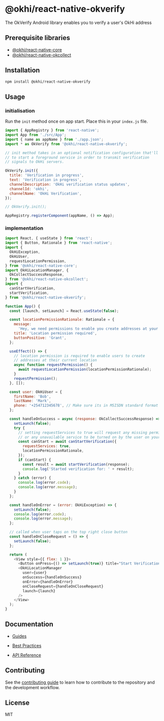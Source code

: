 # @okhi/react-native-okverify

The OkVerify Android library enables you to verify a user&#39;s OkHi address

## Prerequisite libraries

- [@okhi/react-native-core](https://github.com/OkHi/react-native-core#okhireact-native-core)
- [@okhi/react-native-okcollect](https://github.com/OkHi/react-native-okcollect#okhireact-native-okcollect)

## Installation

```sh
npm install @okhi/react-native-okverify
```

## Usage

### initialisation

Run the `init` method once on app start. Place this in your `index.js` file.

```js
import { AppRegistry } from 'react-native';
import App from './src/App';
import { name as appName } from './app.json';
import * as OkVerify from '@okhi/react-native-okverify';

// init method takes in an optional notification configuration that'll be used
// to start a foreground service in order to transmit verification
// signals to OkHi servers.

OkVerify.init({
  title: 'Verification in progress',
  text: 'Verification in progress',
  channelDescription: 'OkHi verification status updates',
  channelId: 'okhi',
  channelName: 'OkHi Verification',
});

// OkVerify.init();

AppRegistry.registerComponent(appName, () => App);
```

### implementation

```js
import React, { useState } from 'react';
import { Button, Rationale } from 'react-native';
import {
  OkHiException,
  OkHiUser,
  requestLocationPermission,
} from '@okhi/react-native-core';
import OkHiLocationManager, {
  OkCollectSuccessResponse,
} from '@okhi/react-native-okcollect';
import {
  canStartVerification,
  startVerification,
} from '@okhi/react-native-okverify';

function App() {
  const [launch, setLaunch] = React.useState(false);

  const locationPermissionRationale: Rationale = {
    message:
      'Hey, we need permissions to enable you create addresses at your current location',
    title: 'Location permission required',
    buttonPositive: 'Grant',
  };

  useEffect(() => {
    // location permission is required to enable users to create
    // addresses at their current location
    async function requestPermission() {
      await requestLocationPermission(locationPermissionRationale);
    }
    requestPermission();
  }, []);

  const user: OkHiUser = {
    firstName: 'Bob',
    lastName: 'Mark',
    phone: '+254712345678', // Make sure its in MSISDN standard format
  };

  const handleOnSuccess = async (response: OkCollectSuccessResponse) => {
    setLaunch(false);
    try {
      // setting requestServices to true will request any missing permission
      // or any unavailable service to be turned on by the user on your behalf
      const canStart = await canStartVerification({
        requestServices: true,
        locationPermissionRationale,
      });
      if (canStart) {
        const result = await startVerification(response);
        console.log('Started verification for: ' + result);
      }
    } catch (error) {
      console.log(error.code);
      console.log(error.message);
    }
  };

  const handleOnError = (error: OkHiException) => {
    setLaunch(false);
    console.log(error.code);
    console.log(error.message);
  };

  // called when user taps on the top right close button
  const handleOnCloseRequest = () => {
    setLaunch(false);
  };

  return (
    <View style={{ flex: 1 }}>
      <Button onPress={() => setLaunch(true)} title="Start Verification" />
      <OkHiLocationManager
        user={user}
        onSuccess={handleOnSuccess}
        onError={handleOnError}
        onCloseRequest={handleOnCloseRequest}
        launch={launch}
      />
    </View>
  );
}
```

## Documentation

- [Guides](https://docs.okhi.co/v/v5.0-alpha/okhi-on-your-react-native-app)

- [Best Practices](https://docs.google.com/document/d/1kxolQJ4n6tEgReuqVLYpDVMW--xvqv5UQ7AdvrN0Uw0)

- [API Reference](https://okhi.github.io/react-native-okverify/)

## Contributing

See the [contributing guide](CONTRIBUTING.md) to learn how to contribute to the repository and the development workflow.

## License

MIT
